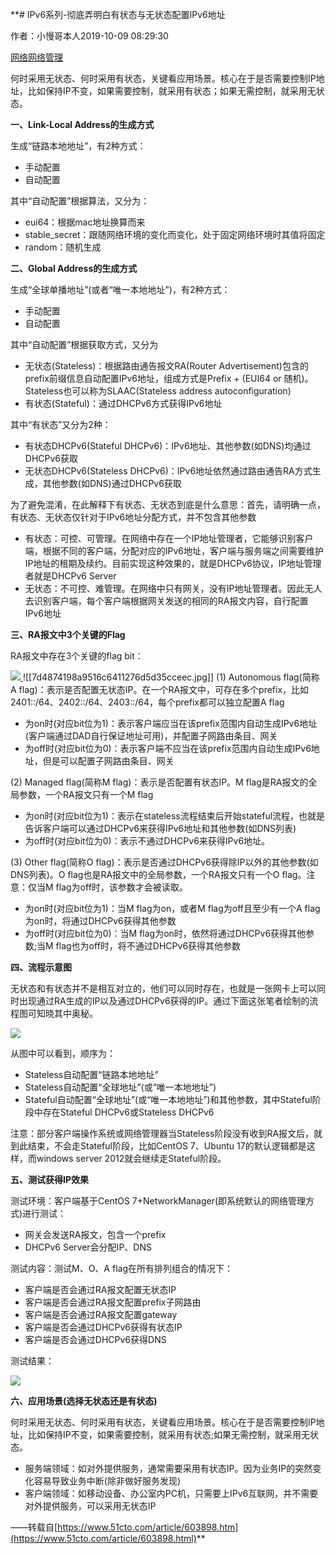 **# IPv6系列-彻底弄明白有状态与无状态配置IPv6地址

作者：小慢哥本人2019-10-09 08:29:30

[网络](https://www.51cto.com/network)[网络管理](https://www.51cto.com/management)

何时采用无状态、何时采用有状态，关键看应用场景。核心在于是否需要控制IP地址，比如保持IP不变，如果需要控制，就采用有状态；如果无需控制，就采用无状态。

**一、Link-Local Address的生成方式**

生成“链路本地地址”，有2种方式：

- 手动配置
- 自动配置

其中“自动配置”根据算法，又分为：

- eui64：根据mac地址换算而来
- stable_secret：跟随网络环境的变化而变化，处于固定网络环境时其值将固定
- random：随机生成

**二、Global Address的生成方式**

生成“全球单播地址”(或者“唯一本地地址”)，有2种方式：

- 手动配置
- 自动配置

其中“自动配置”根据获取方式，又分为

- 无状态(Stateless)：根据路由通告报文RA(Router Advertisement)包含的prefix前缀信息自动配置IPv6地址，组成方式是Prefix + (EUI64 or 随机)。Stateless也可以称为SLAAC(Stateless address autoconfiguration)
- 有状态(Stateful)：通过DHCPv6方式获得IPv6地址

其中“有状态”又分为2种：

- 有状态DHCPv6(Stateful DHCPv6)：IPv6地址、其他参数(如DNS)均通过DHCPv6获取
- 无状态DHCPv6(Stateless DHCPv6)：IPv6地址依然通过路由通告RA方式生成，其他参数(如DNS)通过DHCPv6获取

为了避免混淆，在此解释下有状态、无状态到底是什么意思：首先，请明确一点，有状态、无状态仅针对于IPv6地址分配方式，并不包含其他参数

- 有状态：可控、可管理。在网络中存在一个IP地址管理者，它能够识别客户端，根据不同的客户端，分配对应的IPv6地址，客户端与服务端之间需要维护IP地址的租期及续约。目前实现这种效果的，就是DHCPv6协议，IP地址管理者就是DHCPv6 Server
- 无状态：不可控、难管理。在网络中只有网关，没有IP地址管理者。因此无人去识别客户端，每个客户端根据网关发送的相同的RA报文内容，自行配置IPv6地址

**三、RA报文中3个关键的Flag**

RA报文中存在3个关键的flag bit：

[![](https://cdn.nlark.com/yuque/0/2023/jpeg/34846357/1699251818442-aa774534-8f53-4cfa-8fe4-5013946f82ce.jpeg)
](https://s2.51cto.com/oss/201910/09/7d4874198a9516c6411276d5d35cceec.jpg)
![[7d4874198a9516c6411276d5d35cceec.jpg]]
(1) Autonomous flag(简称A flag)：表示是否配置无状态IP。在一个RA报文中，可存在多个prefix，比如2401::/64、2402::/64、2403::/64，每个prefix都可以独立配置A flag

- 为on时(对应bit位为1)：表示客户端应当在该prefix范围内自动生成IPv6地址(客户端通过DAD自行保证地址可用)，并配置子网路由条目、网关
- 为off时(对应bit位为0)：表示客户端不应当在该prefix范围内自动生成IPv6地址，但是可以配置子网路由条目、网关

(2) Managed flag(简称M flag)：表示是否配置有状态IP。M flag是RA报文的全局参数，一个RA报文只有一个M flag

- 为on时(对应bit位为1)：表示在stateless流程结束后开始stateful流程，也就是告诉客户端可以通过DHCPv6来获得IPv6地址和其他参数(如DNS列表)
- 为off时(对应bit位为0)：表示不通过DHCPv6来获得IPv6地址。

(3) Other flag(简称O flag)：表示是否通过DHCPv6获得除IP以外的其他参数(如DNS列表)。O flag也是RA报文中的全局参数，一个RA报文只有一个O flag。注意：仅当M flag为off时，该参数才会被读取。

- 为on时(对应bit位为1)：当M flag为on，或者M flag为off且至少有一个A flag为on时，将通过DHCPv6获得其他参数
- 为off时(对应bit位为0)：当M flag为on时，依然将通过DHCPv6获得其他参数;当M flag也为off时，将不通过DHCPv6获得其他参数

**四、流程示意图**

无状态和有状态并不是相互对立的，他们可以同时存在，也就是一张网卡上可以同时出现通过RA生成的IP以及通过DHCPv6获得的IP。通过下面这张笔者绘制的流程图可知晓其中奥秘。

[![](https://cdn.nlark.com/yuque/0/2023/jpeg/34846357/1699251818560-f1239827-acda-44f3-9013-4a0fa5a2e0e3.jpeg)](https://s5.51cto.com/oss/201910/09/30f14963ed65ecf48daf8ad758aaa251.jpg)

从图中可以看到，顺序为：

- Stateless自动配置“链路本地地址”
- Stateless自动配置“全球地址”(或“唯一本地地址”)
- Stateful自动配置“全球地址”(或“唯一本地地址”)和其他参数，其中Stateful阶段中存在Stateful DHCPv6或Stateless DHCPv6

注意：部分客户端操作系统或网络管理器当Stateless阶段没有收到RA报文后，就到此结束，不会走Stateful阶段，比如CentOS 7、Ubuntu 17的默认逻辑都是这样，而windows server 2012就会继续走Stateful阶段。

**五、测试获得IP效果**

测试环境：客户端基于CentOS 7+NetworkManager(即系统默认的网络管理方式)进行测试：

- 网关会发送RA报文，包含一个prefix
- DHCPv6 Server会分配IP、DNS

测试内容：测试M、O、A flag在所有排列组合的情况下：

- 客户端是否会通过RA报文配置无状态IP
- 客户端是否会通过RA报文配置prefix子网路由
- 客户端是否会通过RA报文配置gateway
- 客户端是否会通过DHCPv6获得有状态IP
- 客户端是否会通过DHCPv6获得DNS

测试结果：

[![](https://cdn.nlark.com/yuque/0/2023/jpeg/34846357/1699251818543-79728d52-146c-47cd-8b17-0806b595de31.jpeg)](https://s4.51cto.com/oss/201910/09/fdb649e1a4bc1dae34e23297fda50a70.jpg)

**六、应用场景(选择无状态还是有状态)**

何时采用无状态、何时采用有状态，关键看应用场景。核心在于是否需要控制IP地址，比如保持IP不变，如果需要控制，就采用有状态;如果无需控制，就采用无状态。

- 服务端领域：如对外提供服务，通常需要采用有状态IP。因为业务IP的突然变化容易导致业务中断(除非做好服务发现)
- 客户端领域：如移动设备、办公室内PC机，只需要上IPv6互联网，并不需要对外提供服务，可以采用无状态IP

——转载自[https://www.51cto.com/article/603898.htm](https://www.51cto.com/article/603898.html)**